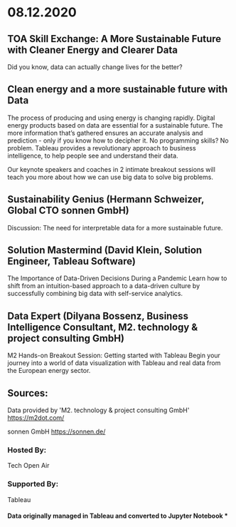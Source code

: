# 08.12.2020

## TOA Skill Exchange: A More Sustainable Future with Cleaner Energy and Clearer Data

Did you know, data can actually change lives for the better?

## Clean energy and a more sustainable future with Data

The process of producing and using energy is changing rapidly. Digital energy products based on data are essential for a sustainable future. The more information that’s gathered ensures an accurate analysis and prediction - only if you know how to decipher it. No programming skills? No problem. Tableau provides a revolutionary approach to business intelligence, to help people see and understand their data.

Our keynote speakers and coaches in 2 intimate breakout sessions will teach you more about how we can use big data to solve big problems.

## Sustainability Genius (Hermann Schweizer, Global CTO sonnen GmbH)

Discussion: The need for interpretable data for a more sustainable future.

## Solution Mastermind (David Klein, Solution Engineer, Tableau Software)

The Importance of Data-Driven Decisions During a Pandemic
Learn how to shift from an intuition-based approach to a data-driven culture by successfully combining big data with self-service analytics.

## Data Expert (Dilyana Bossenz, Business Intelligence Consultant, M2. technology & project consulting GmbH)

M2 Hands-on Breakout Session: Getting started with Tableau
Begin your journey into a world of data visualization with Tableau and real data from the European energy sector.

## Sources:

Data provided by 'M2. technology & project consulting GmbH'
https://m2dot.com/

sonnen GmbH
https://sonnen.de/

### Hosted By:

Tech Open Air

### Supported By:

Tableau

#### Data originally managed in Tableau and converted to Jupyter Notebook \*
